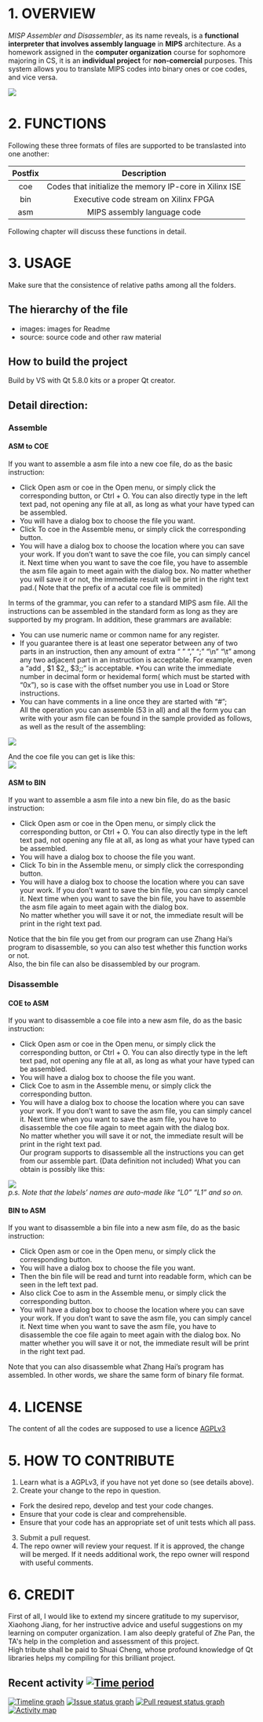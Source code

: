 # 1. OVERVIEW
*MISP Assembler and Disassembler*, as its name reveals, is a **functional interpreter that involves assembly language** in **MIPS** architecture.
As a homework assigned in the **computer organization** course for sophomore majoring in CS,
it is an **individual project** for **non-comercial** purposes.
This system allows you to translate MIPS codes into binary ones or coe codes, 
and vice versa.  

![](./images/1.png)  

# 2. FUNCTIONS  
Following these three formats of files are supported to be translasted into one another:  

| Postfix | Description |
|:-:|:-:|
| coe | Codes that initialize the memory IP-core in Xilinx ISE |
| bin | Executive code stream on Xilinx FPGA |
| asm | MIPS assembly language code |  

Following chapter will discuss these functions in detail.  

# 3. USAGE
Make sure that the consistence of relative paths among all the folders.
## The hierarchy of the file
- images: images for Readme
- source: source code and other raw material

## How to build the project
Build by VS with Qt 5.8.0 kits or a proper Qt creator.

## Detail direction:
### Assemble
#### ASM to COE
If you want to assemble a asm file into a new coe file, do as the basic instruction:  
* Click Open asm or coe in the Open menu, or simply click the corresponding button, or Ctrl + O. 
You can also directly type in the left text pad, not opening any file at all, as long as what your have typed can be assembled.
*	You will have a dialog box to choose the file you want.
* Click To coe in the Assemble menu, or simply click the corresponding button.
*	You will have a dialog box to choose the location where you can save your work. If you don’t want to save the coe file, you can simply 
cancel it. Next time when you want to save the coe file, you have to assemble the asm file again to meet again with the dialog box.
No matter whether you will save it or not, the immediate result will be print in the right text pad.( Note that the prefix of a 
acutal coe file is ommited)  
  
In terms of the grammar, you can refer to a standard MIPS asm file. All the instructions can be assembled in the standard form as long 
as they are supported by my program.
In addition, these grammars are available:  
* You can use numeric name or common name for any register.
* If you guarantee there is at least one seperator between any of two parts in an instruction, then any amount of extra “ ” “,” “;” 
“\n” “\t” among any two adjacent part in an instruction is acceptable. For example, even a “add , $1 $2,,	$3;;” is acceptable.
*You can write the immediate number in decimal form or hexidemal form( which must be started with “0x”), so is case with the offset 
number you use in Load or Store instructions.
* You can have comments in a line once they are started with “#”;  
All the operation you can assemble (53 in all) and all the form you can write with your asm file can be found in the sample 
provided as follows, as well as the result of the assembling:

![](./images/2.png)  
  
And the coe file you can get is like this:  
![](./images/3.png)  

#### ASM to BIN
If you want to assemble a asm file into a new bin file, do as the basic instruction:  
* Click Open asm or coe in the Open menu, or simply click the corresponding button, or Ctrl + O. 
You can also directly type in the left text pad, not opening any file at all, as long as what your have typed can be assembled.
*	You will have a dialog box to choose the file you want.
* Click To bin in the Assemble menu, or simply click the corresponding button.
*	You will have a dialog box to choose the location where you can save your work. If you don’t want to save the bin file, 
you can simply cancel it. Next time when you want to save the bin file, you have to assemble the asm file again to meet again 
with the dialog box.  
No matter whether you will save it or not, the immediate result will be print in the right text pad.  

Notice that the bin file you get from our program can use Zhang Hai’s program to disassemble, so you can also test whether 
this function works or not.  
Also, the bin file can also be disassembled by our program.  

### Disassemble
#### COE to ASM
If you want to disassemble a coe file into a new asm file, do as the basic instruction:  
* Click Open asm or coe in the Open menu, or simply click the corresponding button, or Ctrl + O. 
You can also directly type in the left text pad, not opening any file at all, as long as what your have typed can be assembled.
*	You will have a dialog box to choose the file you want.
* Click Coe to asm in the Assemble menu, or simply click the corresponding button.
*	You will have a dialog box to choose the location where you can save your work. If you don’t want to save the asm file, 
you can simply cancel it. Next time when you want to save the asm file, you have to disassemble the coe file again to meet 
again with the dialog box.  
No matter whether you will save it or not, the immediate result will be print in the right text pad.  
Our program supports to disassemble all the instructions you can get from our assemble part. 
(Data definition not included) What you can obtain is possibly like this:  

![](./images/4.png)  
*p.s. Note that the labels’ names are auto-made like “L0” “L1” and so on.*  

#### BIN to ASM
If you want to disassemble a bin file into a new asm file, do as the basic instruction:  
* Click Open asm or coe in the Open menu, or simply click the corresponding button.
*	You will have a dialog box to choose the file you want.
*	Then the bin file will be read and turnt into readable form, which can be seen 
in the left text pad.
* Also click Coe to asm in the Assemble menu, or simply click the corresponding button.
*	You will have a dialog box to choose the location where you can save your work. If you don’t want to save the asm file, 
you can simply cancel it. Next time when you want to save the asm file, you have to disassemble the coe file again to 
meet again with the dialog box.
No matter whether you will save it or not, the immediate result will be print in the right text pad.  

Note that you can also disassemble what Zhang Hai’s program has assembled. 
In other words, we share the same form of binary file format.  

# 4. LICENSE
The content of all the codes are supposed to use a licence [AGPLv3](./LICENSE)  

# 5. HOW TO CONTRIBUTE
1. Learn what is a AGPLv3, if you have not yet done so (see details above).  
2.  Create your change to the repo in question.
- Fork the desired repo, develop and test your code changes.
- Ensure that your code is clear and comprehensible.
- Ensure that your code has an appropriate set of unit tests which all pass.
3. Submit a pull request.
4. The repo owner will review your request. If it is approved, the change will be merged. If it needs additional work, the repo owner will respond with useful comments.

# 6. CREDIT
First of all, I would like to extend my sincere gratitude to my supervisor, Xiaohong Jiang, for her instructive advice and useful suggestions on my learning on computer organization.
I am also deeply grateful of Zhe Pan, the TA's help in the completion and assessment of this project.  
High tribute shall be paid to Shuai Cheng, whose profound knowledge of Qt libraries helps my compiling for this brilliant project.  


## Recent activity [![Time period](https://images.repography.com/44587806/SamuelGong/MIPSAssemblerAndDisassembler/recent-activity/MJ8nzQrCB99vdaIGyg39xFK-R6EEArJBOZvEdL_k2g0/C4dpLUrLre0SggMnaxGROcaDpEuzMFH2pOL68ImaOwc_badge.svg)](https://repography.com)
[![Timeline graph](https://images.repography.com/44587806/SamuelGong/MIPSAssemblerAndDisassembler/recent-activity/MJ8nzQrCB99vdaIGyg39xFK-R6EEArJBOZvEdL_k2g0/C4dpLUrLre0SggMnaxGROcaDpEuzMFH2pOL68ImaOwc_timeline.svg)](https://github.com/SamuelGong/MIPSAssemblerAndDisassembler/commits)
[![Issue status graph](https://images.repography.com/44587806/SamuelGong/MIPSAssemblerAndDisassembler/recent-activity/MJ8nzQrCB99vdaIGyg39xFK-R6EEArJBOZvEdL_k2g0/C4dpLUrLre0SggMnaxGROcaDpEuzMFH2pOL68ImaOwc_issues.svg)](https://github.com/SamuelGong/MIPSAssemblerAndDisassembler/issues)
[![Pull request status graph](https://images.repography.com/44587806/SamuelGong/MIPSAssemblerAndDisassembler/recent-activity/MJ8nzQrCB99vdaIGyg39xFK-R6EEArJBOZvEdL_k2g0/C4dpLUrLre0SggMnaxGROcaDpEuzMFH2pOL68ImaOwc_prs.svg)](https://github.com/SamuelGong/MIPSAssemblerAndDisassembler/pulls)
[![Activity map](https://images.repography.com/44587806/SamuelGong/MIPSAssemblerAndDisassembler/recent-activity/MJ8nzQrCB99vdaIGyg39xFK-R6EEArJBOZvEdL_k2g0/C4dpLUrLre0SggMnaxGROcaDpEuzMFH2pOL68ImaOwc_map.svg)](https://github.com/SamuelGong/MIPSAssemblerAndDisassembler/commits)

